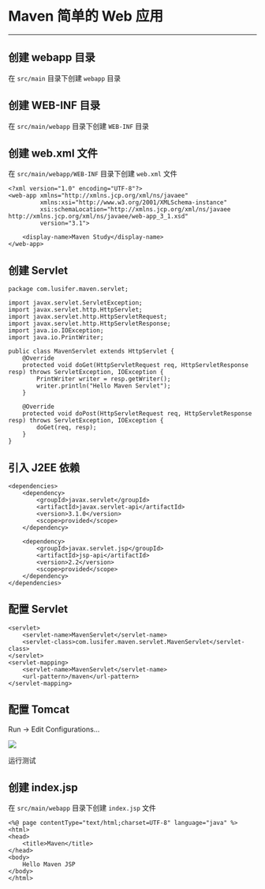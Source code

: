 # Maven 简单的 Web 应用

---

## 创建 webapp 目录

在 `src/main` 目录下创建 `webapp` 目录

## 创建 WEB-INF 目录

在 `src/main/webapp` 目录下创建 `WEB-INF` 目录

## 创建 web.xml 文件

在 `src/main/webapp/WEB-INF` 目录下创建 `web.xml` 文件

```
<?xml version="1.0" encoding="UTF-8"?>
<web-app xmlns="http://xmlns.jcp.org/xml/ns/javaee"
         xmlns:xsi="http://www.w3.org/2001/XMLSchema-instance"
         xsi:schemaLocation="http://xmlns.jcp.org/xml/ns/javaee http://xmlns.jcp.org/xml/ns/javaee/web-app_3_1.xsd"
         version="3.1">

    <display-name>Maven Study</display-name>
</web-app>
```

## 创建 Servlet

```
package com.lusifer.maven.servlet;

import javax.servlet.ServletException;
import javax.servlet.http.HttpServlet;
import javax.servlet.http.HttpServletRequest;
import javax.servlet.http.HttpServletResponse;
import java.io.IOException;
import java.io.PrintWriter;

public class MavenServlet extends HttpServlet {
    @Override
    protected void doGet(HttpServletRequest req, HttpServletResponse resp) throws ServletException, IOException {
        PrintWriter writer = resp.getWriter();
        writer.println("Hello Maven Servlet");
    }

    @Override
    protected void doPost(HttpServletRequest req, HttpServletResponse resp) throws ServletException, IOException {
        doGet(req, resp);
    }
}
```

## 引入 J2EE 依赖

```
<dependencies>
    <dependency>
        <groupId>javax.servlet</groupId>
        <artifactId>javax.servlet-api</artifactId>
        <version>3.1.0</version>
        <scope>provided</scope>
    </dependency>

    <dependency>
        <groupId>javax.servlet.jsp</groupId>
        <artifactId>jsp-api</artifactId>
        <version>2.2</version>
        <scope>provided</scope>
    </dependency>
</dependencies>
```

## 配置 Servlet

```
<servlet>
    <servlet-name>MavenServlet</servlet-name>
    <servlet-class>com.lusifer.maven.servlet.MavenServlet</servlet-class>
</servlet>
<servlet-mapping>
    <servlet-name>MavenServlet</servlet-name>
    <url-pattern>/maven</url-pattern>
</servlet-mapping>
```

## 配置 Tomcat

Run -> Edit Configurations...

![](/assets/Lusifer1513657910.png) 

运行测试

## 创建 index.jsp

在 `src/main/webapp` 目录下创建 `index.jsp` 文件

```
<%@ page contentType="text/html;charset=UTF-8" language="java" %>
<html>
<head>
    <title>Maven</title>
</head>
<body>
    Hello Maven JSP
</body>
</html>
```